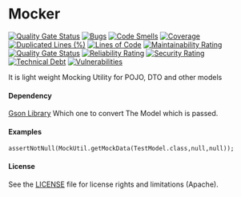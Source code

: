 # Mocker

[![Quality Gate Status](https://sonarcloud.io/api/project_badges/measure?project=saifali40_Mocker&metric=alert_status)](https://sonarcloud.io/dashboard?id=saifali40_Mocker)
[![Bugs](https://sonarcloud.io/api/project_badges/measure?project=saifali40_Mocker&metric=bugs)](https://sonarcloud.io/dashboard?id=saifali40_Mocker)
[![Code Smells](https://sonarcloud.io/api/project_badges/measure?project=saifali40_Mocker&metric=code_smells)](https://sonarcloud.io/dashboard?id=saifali40_Mocker)
[![Coverage](https://sonarcloud.io/api/project_badges/measure?project=saifali40_Mocker&metric=coverage)](https://sonarcloud.io/dashboard?id=saifali40_Mocker)
[![Duplicated Lines (%)](https://sonarcloud.io/api/project_badges/measure?project=saifali40_Mocker&metric=duplicated_lines_density)](https://sonarcloud.io/dashboard?id=saifali40_Mocker)
[![Lines of Code](https://sonarcloud.io/api/project_badges/measure?project=saifali40_Mocker&metric=ncloc)](https://sonarcloud.io/dashboard?id=saifali40_Mocker)
[![Maintainability Rating](https://sonarcloud.io/api/project_badges/measure?project=saifali40_Mocker&metric=sqale_rating)](https://sonarcloud.io/dashboard?id=saifali40_Mocker)
[![Quality Gate Status](https://sonarcloud.io/api/project_badges/measure?project=saifali40_Mocker&metric=alert_status)](https://sonarcloud.io/dashboard?id=saifali40_Mocker)
[![Reliability Rating](https://sonarcloud.io/api/project_badges/measure?project=saifali40_Mocker&metric=reliability_rating)](https://sonarcloud.io/dashboard?id=saifali40_Mocker)
[![Security Rating](https://sonarcloud.io/api/project_badges/measure?project=saifali40_Mocker&metric=security_rating)](https://sonarcloud.io/dashboard?id=saifali40_Mocker)
[![Technical Debt](https://sonarcloud.io/api/project_badges/measure?project=saifali40_Mocker&metric=sqale_index)](https://sonarcloud.io/dashboard?id=saifali40_Mocker)
[![Vulnerabilities](https://sonarcloud.io/api/project_badges/measure?project=saifali40_Mocker&metric=vulnerabilities)](https://sonarcloud.io/dashboard?id=saifali40_Mocker)

It is light weight Mocking Utility for POJO, DTO and other models

#### Dependency
[Gson Library](https://mvnrepository.com/artifact/com.google.code.gson/gson)
Which one to convert The Model which is passed.

#### Examples

```
assertNotNull(MockUtil.getMockData(TestModel.class,null,null));
```


#### License
See the [LICENSE](LICENSE) file for license rights and limitations (Apache).

